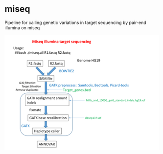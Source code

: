 # miseq
Pipeline for calling genetic variations in target sequencing by pair-end illumina on miseq


![pipeline](https://github.com/cdesterke/miseq/blob/master/pipeline_image.png)
